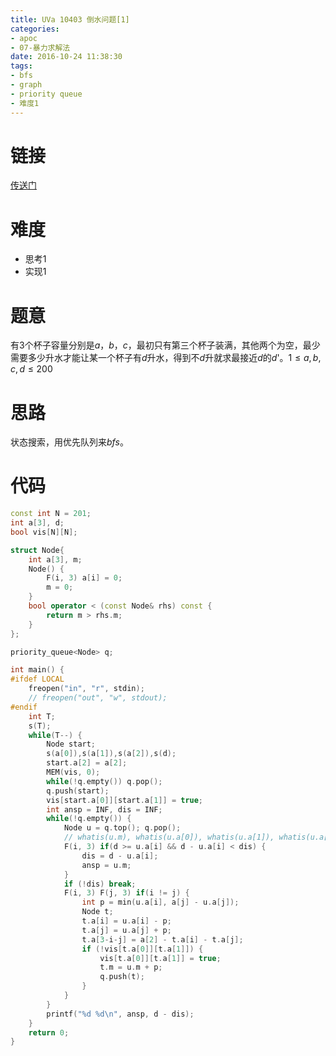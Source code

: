 ```yaml
---
title: UVa 10403 倒水问题[1]
categories:
- apoc
- 07-暴力求解法
date: 2016-10-24 11:38:30
tags:
- bfs
- graph
- priority queue
- 难度1
---
```

# 链接
[传送门](https://uva.onlinejudge.org/index.php?option=com_onlinejudge&Itemid=8&page=show_problem&problem=1544)

# 难度
- 思考$1$
- 实现$1$

# 题意
有$3$个杯子容量分别是$a$，$b$，$c$，最初只有第三个杯子装满，其他两个为空，最少需要多少升水才能让某一个杯子有$d$升水，得到不$d$升就求最接近$d$的$d$'。$1\leqslant a,b,c,d\leqslant 200$

# 思路
状态搜索，用优先队列来$bfs$。

# 代码
```cpp
const int N = 201;
int a[3], d;
bool vis[N][N];

struct Node{
	int a[3], m;
	Node() {
		F(i, 3) a[i] = 0;
		m = 0;
	}
	bool operator < (const Node& rhs) const {
		return m > rhs.m;
	}
};

priority_queue<Node> q;

int main() {
#ifdef LOCAL
    freopen("in", "r", stdin);
    // freopen("out", "w", stdout);
#endif
	int T;
	s(T);
	while(T--) {
		Node start;
		s(a[0]),s(a[1]),s(a[2]),s(d);
		start.a[2] = a[2];
		MEM(vis, 0);
		while(!q.empty()) q.pop();
		q.push(start);
		vis[start.a[0]][start.a[1]] = true;
		int ansp = INF, dis = INF;
		while(!q.empty()) {
			Node u = q.top(); q.pop();
			// whatis(u.m), whatis(u.a[0]), whatis(u.a[1]), whatis(u.a[2]);
			F(i, 3) if(d >= u.a[i] && d - u.a[i] < dis) {
				dis = d - u.a[i];
				ansp = u.m;
			} 
			if (!dis) break;
			F(i, 3) F(j, 3) if(i != j) {
				int p = min(u.a[i], a[j] - u.a[j]);
				Node t; 
				t.a[i] = u.a[i] - p;
				t.a[j] = u.a[j] + p;
				t.a[3-i-j] = a[2] - t.a[i] - t.a[j];
				if (!vis[t.a[0]][t.a[1]]) {
					vis[t.a[0]][t.a[1]] = true;
					t.m = u.m + p;
					q.push(t);
				}
			}
		}
		printf("%d %d\n", ansp, d - dis);
	}
	return 0;
}
```